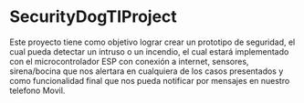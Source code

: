 # SecurityDogTIProject

Este proyecto tiene como objetivo lograr crear un prototipo de seguridad, el cual pueda detectar un intruso o un incendio, 
el cual estará implementado con el microcontrolador ESP con conexión a internet, sensores, sirena/bocina que nos alertara
en cualquiera de los casos presentados y como funcionalidad final que nos pueda notificar por mensajes en nuestro telefono Movil.
